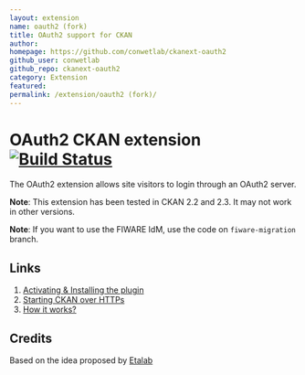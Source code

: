 ```yaml
---
layout: extension
name: oauth2 (fork)
title: OAuth2 support for CKAN
author: 
homepage: https://github.com/conwetlab/ckanext-oauth2
github_user: conwetlab
github_repo: ckanext-oauth2
category: Extension
featured: 
permalink: /extension/oauth2 (fork)/
---
```



OAuth2 CKAN extension [![Build Status](https://build.conwet.fi.upm.es/jenkins/buildStatus/icon?job=ckan_oauth2)](https://build.conwet.fi.upm.es/jenkins/job/ckan_oauth2/)
=========================================================================================================================================================================

The OAuth2 extension allows site visitors to login through an OAuth2 server.

**Note**: This extension has been tested in CKAN 2.2 and 2.3. It may not work in other versions.

**Note**: If you want to use the FIWARE IdM, use the code on `fiware-migration` branch.

Links
-----

1.  [Activating & Installing the plugin](https://github.com/conwetlab/ckanext-oauth2/wiki/Activating-and-Installing)
2.  [Starting CKAN over HTTPs](https://github.com/conwetlab/ckanext-oauth2/wiki/Starting-CKAN-over-HTTPs)
3.  [How it works?](https://github.com/conwetlab/ckanext-oauth2/wiki/How-it-works%3F)

Credits
-------

Based on the idea proposed by [Etalab](https://github.com/etalab/ckanext-oauth2)

